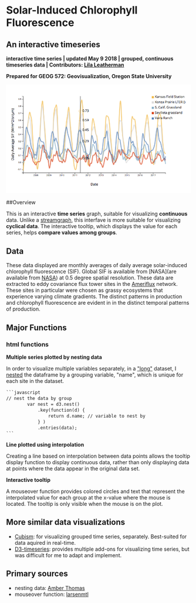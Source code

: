# Solar-Induced Chlorophyll Fluorescence

## An interactive timeseries

**interactive time series | updated May 9 2018 | grouped, continuous timeseries data | Contributors: [Lila Leatherman](https://github.com/lleather)**

**Prepared for GEOG 572: Geovisualization, Oregon State University**

![basic ts](img/sif_ts_full.png)



##Overview

This is an interactive **time series** graph, suitable for visualizing **continuous** data. Unlike a [streamgraph](https://bl.ocks.org/mbostock/4060954), this interfave is more suitable for visualizing **cyclical data**. The interactive tooltip, which displays the value for each series, helps **compare values among groups**. 

## Data

These data displayed are monthly averages of daily average solar-induced chlorophyll fluorescence (SIF). Global SIF is available from [NASA](are available from [NASA](https://avdc.gsfc.nasa.gov/pub/data/satellite/MetOp/GOME_F/)) at 0.5 degree spatial resolution. These data are extracted to eddy covariance flux tower sites in the [Ameriflux](http://ameriflux.lbl.gov/) network. These sites in particular were chosen as grassy ecosystems that experience varying climate gradients. The distinct patterns in production and chlorophyll fluorescence are evident in in the distinct temporal patterns of production. 

## Major Functions

### html functions



**Multiple series plotted by nesting data**

In order to visualize multiple variables separately, in a ["long"](https://sejdemyr.github.io/r-tutorials/basics/wide-and-long/) dataset, I [nested](https://amber.rbind.io/blog/2017/05/02/d3nest/) the dataframe by a grouping variable, "name", which is unique for each site in the dataset. 

```
​```javascript
// nest the data by group
        var nest = d3.nest()
            .key(function(d) {
                return d.name; // variable to nest by
            } )
            .entries(data);
​```
```

**Line plotted using interpolation**

Creating a line based on interpolation between data points allows the tooltip display function to display continuous data, rather than only displaying data at points where the data appear in the original data set.

**Interactive tooltip**

A mouseover function provides colored circles and text that represent the interpolated value for each group at the x-value where the mouse is located. The tooltip is only visible when the mouse is on the plot. 



## More similar data visualizations

* [Cubism](http://square.github.io/cubism/): for visualizing grouped time series, separately. Best-suited for data aquired in real-time.
* [D3-timeseries](http://mcaule.github.io/d3-timeseries/): provides multiple add-ons for visualizing time series, but was difficult for me to adapt and implement.

## Primary sources

* nesting data: [Amber Thomas](https://amber.rbind.io/blog/2017/05/02/d3nest/0)
* mouseover function: [larsenmtl](https://bl.ocks.org/larsenmtl/e3b8b7c2ca4787f77d78f58d41c3da91)

